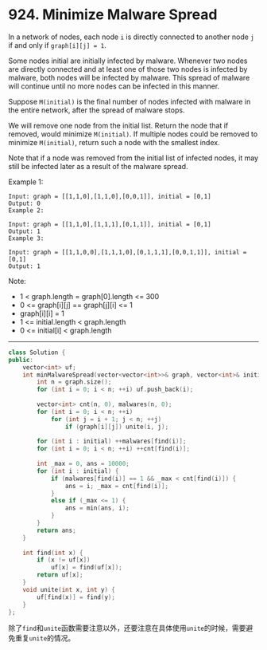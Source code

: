 # 924. Minimize Malware Spread

In a network of nodes, each node `i` is directly connected to another node `j` if and only if `graph[i][j] = 1`.

Some nodes initial are initially infected by malware.  Whenever two nodes are directly connected and at least one of those two nodes is infected by malware, both nodes will be infected by malware.  This spread of malware will continue until no more nodes can be infected in this manner.

Suppose `M(initial)` is the final number of nodes infected with malware in the entire network, after the spread of malware stops.

We will remove one node from the initial list.  Return the node that if removed, would minimize `M(initial)`.  If multiple nodes could be removed to minimize `M(initial)`, return such a node with the smallest index.

Note that if a node was removed from the initial list of infected nodes, it may still be infected later as a result of the malware spread.


Example 1:
```
Input: graph = [[1,1,0],[1,1,0],[0,0,1]], initial = [0,1]
Output: 0
Example 2:
```
```
Input: graph = [[1,1,0],[1,1,1],[0,1,1]], initial = [0,1]
Output: 1
Example 3:
```
```
Input: graph = [[1,1,0,0],[1,1,1,0],[0,1,1,1],[0,0,1,1]], initial = [0,1]
Output: 1
```
Note:
* 1 < graph.length = graph[0].length <= 300
* 0 <= graph[i][j] == graph[j][i] <= 1
* graph[i][i] = 1
* 1 <= initial.length < graph.length
* 0 <= initial[i] < graph.length

****

```c++
class Solution {
public:
    vector<int> uf;
    int minMalwareSpread(vector<vector<int>>& graph, vector<int>& initial) {
        int n = graph.size();
        for (int i = 0; i < n; ++i) uf.push_back(i);
        
        vector<int> cnt(n, 0), malwares(n, 0);
        for (int i = 0; i < n; ++i)
            for (int j = i + 1; j < n; ++j)
                if (graph[i][j]) unite(i, j);
                
        for (int i : initial) ++malwares[find(i)];
        for (int i = 0; i < n; ++i) ++cnt[find(i)];
        
        int _max = 0, ans = 10000;
        for (int i : initial) {
            if (malwares[find(i)] == 1 && _max < cnt[find(i)]) {
                ans = i; _max = cnt[find(i)];
            }
            else if (_max <= 1) {
                ans = min(ans, i);
            }
        }
        return ans;               
    }
    
    int find(int x) {
        if (x != uf[x])
            uf[x] = find(uf[x]);
        return uf[x];
    }
    void unite(int x, int y) {
        uf[find(x)] = find(y); 
    }
};
```
除了`find`和`unite`函数需要注意以外，还要注意在具体使用`unite`的时候，需要避免重复`unite`的情况。



